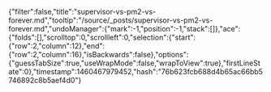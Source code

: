 {"filter":false,"title":"supervisor-vs-pm2-vs-forever.md","tooltip":"/source/_posts/supervisor-vs-pm2-vs-forever.md","undoManager":{"mark":-1,"position":-1,"stack":[]},"ace":{"folds":[],"scrolltop":0,"scrollleft":0,"selection":{"start":{"row":2,"column":12},"end":{"row":2,"column":16},"isBackwards":false},"options":{"guessTabSize":true,"useWrapMode":false,"wrapToView":true},"firstLineState":0},"timestamp":1460467979452,"hash":"76b623fcb688d4b65ac66bb5746892c8b5aef4d0"}